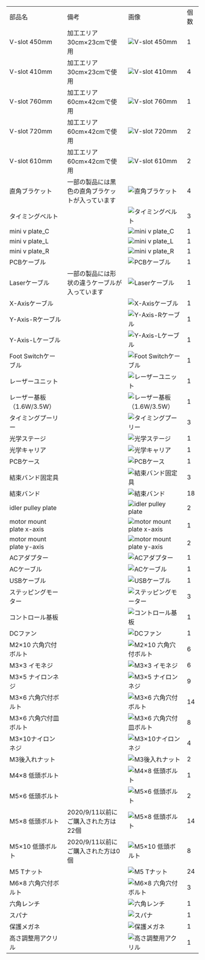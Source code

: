<table class="packing-list">
<tbody>
<tr>
<td>部品名</td>
<td>備考</td>
<td class="packing-img">画像</td>
<td>個数</td>
</tr>
<tr>
<td>V-slot 450mm</td>
<td>加工エリア30cm×23cmで使用</td>
<td><img src="./images/13/1.jpg" alt="V-slot 450mm"></td>
<td>1</td>
</tr>
<tr>
<td>V-slot 410mm</td>
<td>加工エリア30cm×23cmで使用</td>
<td><img src="./images/13/2.jpg" alt="V-slot 410mm"></td>
<td>4</td>
</tr>
<tr>
<td>V-slot 760mm</td>
<td>加工エリア60cm×42cmで使用</td>
<td><img src="./images/13/51.jpg" alt="V-slot 760mm"></td>
<td>1</td>
</tr>
<tr>
<td>V-slot 720mm</td>
<td>加工エリア60cm×42cmで使用</td>
<td><img src="./images/13/52.jpg" alt="V-slot 720mm"></td>
<td>2</td>
</tr>
<tr>
<td>V-slot 610mm</td>
<td>加工エリア60cm×42cmで使用</td>
<td><img src="./images/13/53.jpg" alt="V-slot 610mm"></td>
<td>2</td>
</tr>
<tr>
<td>直角ブラケット</td>
<td>一部の製品には黒色の直角ブラケットが入っています</td>
<td><img src="./images/04/p4-11.jpg" alt="直角ブラケット"></td>
<td>4</td>
</tr>
<tr>
<td>タイミングベルト</td>
<td></td>
<td><img src="./images/13/8.jpg" alt="タイミングベルト"></td>
<td>3</td>
</tr>
<tr>
<td>mini v plate_C</td>
<td></td>
<td><img src="./images/13/10.jpg" alt="mini v plate_C"></td>
<td>1</td>
</tr>
<tr>
<td>mini v plate_L</td>
<td></td>
<td><img src="./images/13/11.jpg" alt="mini v plate_L"></td>
<td>1</td>
</tr>
<tr>
<td>mini v plate_R</td>
<td></td>
<td><img src="./images/13/12.jpg" alt="mini v plate_R"></td>
<td>1</td>
</tr>
<tr>
<td>PCBケーブル</td>
<td></td>
<td><img src="./images/06/p6-9.jpg" alt="PCBケーブル"></td>
<td>1</td>
</tr>
<tr>
<td>Laserケーブル</td>
<td>一部の製品には形状の違うケーブルが入っています</td>
<td><img src="./images/06/p6-10.jpg" alt="Laserケーブル"></td>
<td>1</td>
</tr>
<tr>
<td>X-Axisケーブル</td>
<td></td>
<td><img src="./images/06/p6-11.jpg" alt="X-Axisケーブル"></td>
<td>1</td>
</tr>
<tr>
<td>Y-Axis-Rケーブル</td>
<td></td>
<td><img src="./images/06/p6-12.jpg" alt="Y-Axis-Rケーブル"></td>
<td>1</td>
</tr>
<tr>
<td>Y-Axis-Lケーブル</td>
<td></td>
<td><img src="./images/06/p6-13.jpg" alt="Y-Axis-Lケーブル"></td>
<td>1</td>
</tr>
<tr>
<td>Foot Switchケーブル</td>
<td></td>
<td><img src="./images/06/p6-14.jpg" alt="Foot Switchケーブル"></td>
<td>1</td>
</tr>
<tr>
<td>レーザーユニット</td>
<td></td>
<td><img src="./images/13/19.jpg" alt="レーザーユニット"></td>
<td>1</td>
</tr>
<tr>
<td>レーザー基板 （1.6W/3.5W）</td>
<td></td>
<td><img src="./images/05/p5-7.jpg" alt="レーザー基板 （1.6W/3.5W）"></td>
<td>1</td>
</tr>
<tr>
<td>タイミングプーリー</td>
<td></td>
<td><img src="./images/13/20.jpg" alt="タイミングプーリー"></td>
<td>3</td>
</tr>
<tr>
<td>光学ステージ</td>
<td></td>
<td><img src="./images/13/21.jpg" alt="光学ステージ"></td>
<td>1</td>
</tr>
<tr>
<td>光学キャリア</td>
<td></td>
<td><img src="./images/13/22.jpg" alt="光学キャリア"></td>
<td>1</td>
</tr>
<tr>
<td>PCBケース</td>
<td></td>
<td><img src="./images/13/23.jpg" alt="PCBケース"></td>
<td>1</td>
</tr>
<tr>
<td>結束バンド固定具</td>
<td></td>
<td><img src="./images/13/24.jpg" alt="結束バンド固定具"></td>
<td>3</td>
</tr>
<tr>
<td>結束バンド</td>
<td></td>
<td><img src="./images/13/25.jpg" alt="結束バンド"></td>
<td>18</td>
</tr>
<tr>
<td>idler pulley plate</td>
<td></td>
<td><img src="./images/13/26.jpg" alt="idler pulley plate"></td>
<td>2</td>
</tr>
<tr>
<td>motor mount plate x-axis</td>
<td></td>
<td><img src="./images/13/27.jpg" alt="motor mount plate x-axis"></td>
<td>1</td>
</tr>
<tr>
<td>motor mount plate y-axis</td>
<td></td>
<td><img src="./images/13/28.jpg" alt="motor mount plate y-axis"></td>
<td>2</td>
</tr>
<tr>
<td>ACアダプター</td>
<td></td>
<td><img src="./images/13/29.jpg" alt="ACアダプター"></td>
<td>1</td>
</tr>
<tr>
<td>ACケーブル</td>
<td></td>
<td><img src="./images/13/30.jpg" alt="ACケーブル"></td>
<td>1</td>
</tr>
<tr>
<td>USBケーブル</td>
<td></td>
<td><img src="./images/13/31.jpg" alt="USBケーブル"></td>
<td>1</td>
</tr>
<tr>
<td>ステッピングモーター</td>
<td></td>
<td><img src="./images/13/32.jpg" alt="ステッピングモーター"></td>
<td>3</td>
</tr>
<tr>
<td>コントロール基板</td>
<td></td>
<td><img src="./images/13/33.jpg" alt="コントロール基板"></td>
<td>1</td>
</tr>
<tr>
<td>DCファン</td>
<td></td>
<td><img src="./images/13/34.jpg" alt="DCファン"></td>
<td>1</td>
</tr>
<tr>
<td>M2&times;10 六角穴付ボルト</td>
<td></td>
<td><img src="./images/13/35.jpg" alt="M2&times;10 六角穴付ボルト"></td>
<td>6</td>
</tr>
<tr>
<td>M3&times;3 イモネジ</td>
<td></td>
<td><img src="./images/13/36.jpg" alt="M3&times;3 イモネジ"></td>
<td>6</td>
</tr>
<tr>
<td>M3&times;5 ナイロンネジ</td>
<td></td>
<td><img src="./images/13/37.jpg" alt="M3&times;5 ナイロンネジ"></td>
<td>9</td>
</tr>
<tr>
<td>M3&times;6 六角穴付ボルト</td>
<td></td>
<td><img src="./images/13/38.jpg" alt="M3&times;6 六角穴付ボルト"></td>
<td>14</td>
</tr>
<tr>
<td>M3&times;6 六角穴付皿ボルト</td>
<td></td>
<td><img src="./images/13/39.jpg" alt="M3&times;6 六角穴付皿ボルト"></td>
<td>8</td>
</tr>
<tr>
<td>M3&times;10ナイロンネジ</td>
<td></td>
<td><img src="./images/08/p8-4.jpg" alt="M3&times;10ナイロンネジ"></td>
<td>4</td>
</tr>
<tr>
<td>M3後入れナット</td>
<td></td>
<td><img src="./images/13/41.jpg" alt="M3後入れナット"></td>
<td>2</td>
</tr>
<tr>
<td>M4&times;8 低頭ボルト</td>
<td></td>
<td><img src="./images/13/42.jpg" alt="M4&times;8 低頭ボルト"></td>
<td>1</td>
</tr>
<tr>
<td>M5&times;6 低頭ボルト</td>
<td></td>
<td><img src="./images/13/44.jpg" alt="M5&times;6 低頭ボルト"></td>
<td>2</td>
</tr>
<tr>
<td>M5&times;8 低頭ボルト</td>
<td>2020/9/11以前にご購入された方は22個</td>
<td><img src="./images/13/45.jpg" alt="M5&times;8 低頭ボルト"></td>
<td>14</td>
</tr>
    <tr>
        <td>M5&times;10 低頭ボルト</td>
        <td>2020/9/11以前にご購入された方は0個</td>
        <td><img src="./images/13/55.jpg" alt="M5&times;10 低頭ボルト"></td>
        <td>8</td>
    </tr>
<tr>
<td>M5 Tナット</td>
<td></td>
<td><img src="./images/13/46.jpg" alt="M5 Tナット"></td>
<td>24</td>
</tr>
<tr>
<td>M6&times;8 六角穴付ボルト</td>
<td></td>
<td><img src="./images/13/47.jpg" alt="M6&times;8 六角穴付ボルト"></td>
<td>3</td>
</tr>
<tr>
<td>六角レンチ</td>
<td></td>
<td><img src="./images/13/48.jpg" alt="六角レンチ"></td>
<td>1</td>
</tr>
<tr>
<td>スパナ</td>
<td></td>
<td><img src="./images/13/49.jpg" alt="スパナ"></td>
<td>1</td>
</tr>
<tr>
<td>保護メガネ</td>
<td></td>
<td><img src="./images/13/50.jpg" alt="保護メガネ"></td>
<td>1</td>
</tr>
<tr>
<td>高さ調整用アクリル</td>
<td></td>
<td><img src="./images/13/54.jpg" alt="高さ調整用アクリル"></td>
<td>1</td>
</tr>
</tbody>
</table>
